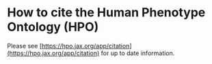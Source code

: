 # How to cite the Human Phenotype Ontology (HPO)

Please see
[https://hpo.jax.org/app/citation](https://hpo.jax.org/app/citation)
for up to date information.
